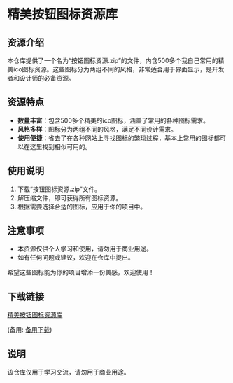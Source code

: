 # 精美按钮图标资源库

## 资源介绍

本仓库提供了一个名为“按钮图标资源.zip”的文件，内含500多个我自己常用的精美ico图标资源。这些图标分为两组不同的风格，非常适合用于界面显示，是开发者和设计师的必备资源。

## 资源特点

- **数量丰富**：包含500多个精美的ico图标，涵盖了常用的各种图标需求。
- **风格多样**：图标分为两组不同的风格，满足不同设计需求。
- **使用便捷**：省去了在各种网站上寻找图标的繁琐过程，基本上常用的图标都可以在这里找到相似可用的。

## 使用说明

1. 下载“按钮图标资源.zip”文件。
2. 解压缩文件，即可获得所有图标资源。
3. 根据需要选择合适的图标，应用于你的项目中。

## 注意事项

- 本资源仅供个人学习和使用，请勿用于商业用途。
- 如有任何问题或建议，欢迎在仓库中提出。

希望这些图标能为你的项目增添一份美感，欢迎使用！

## 下载链接
[精美按钮图标资源库](https://pan.quark.cn/s/4a7d17f8e047) 

(备用: [备用下载](https://pan.baidu.com/s/1hRXxX1t3_7rc-K3Q2gLcGg?pwd=1234))

## 说明

该仓库仅用于学习交流，请勿用于商业用途。
